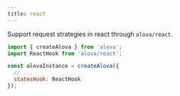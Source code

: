 ```yaml
---
title: react
---
```


Support request strategies in react through `alova/react`.

```js
import { createAlova } from 'alova';
import ReactHook from 'alova/react';

const alovaInstance = createAlova({
  // ...
  statesHook: ReactHook
});
```
